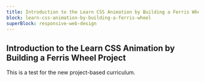 ```yaml
---
title: Introduction to the Learn CSS Animation by Building a Ferris Wheel Project
block: learn-css-animation-by-building-a-ferris-wheel
superBlock: responsive-web-design
---
```


## Introduction to the Learn CSS Animation by Building a Ferris Wheel Project

This is a test for the new project-based curriculum.
